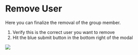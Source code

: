 # Remove User

Here you can finalize the removal of the group member.

1. Verify this is the correct user you want to remove
2. Hit the blue submit button in the bottom right of the modal

<a href="../../../images/groups-remove-member-lg.jpg" target="_blank"><img src="../../../images/groups-remove-member.jpg" style="margin: auto; display: block"></a>
